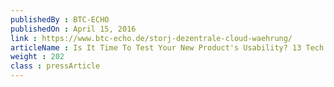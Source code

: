 ```yaml
---
publishedBy : BTC-ECHO
publishedOn : April 15, 2016
link : https://www.btc-echo.de/storj-dezentrale-cloud-waehrung/
articleName : Is It Time To Test Your New Product's Usability? 13 Tech Experts Weigh In
weight : 202 
class : pressArticle
---
```

